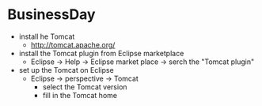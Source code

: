 # BusinessDay
* install he Tomcat
    * http://tomcat.apache.org/
* install the Tomcat plugin from Eclipse marketplace
    * Eclipse -> Help -> Eclipse market place  -> serch the "Tomcat plugin"
* set up the Tomcat on Eclipse
    * Eclipse -> perspective -> Tomcat
      *  select the Tomcat version
      *  fill in the Tomcat home
